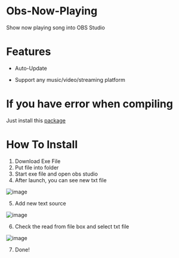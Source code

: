 # Obs-Now-Playing

Show now playing song into OBS Studio

# Features
* Auto-Update

* Support any music/video/streaming platform

# If you have error when compiling

Just install this [package](https://www.nuget.org/packages/Microsoft.Windows.SDK.Contracts)

# How To Install

1. Download Exe File
2. Put file into folder 
3. Start exe file and open obs studio
4. After launch, you can see new txt file

![image](https://user-images.githubusercontent.com/73064979/188281705-4abc44fa-ecb8-42b2-8609-1b93f7e85181.png)

5. Add new text source

![image](https://user-images.githubusercontent.com/73064979/188281761-19d89b51-edf0-4801-8eff-cf6699916c25.png)

6. Check the read from file box and select txt file

![image](https://user-images.githubusercontent.com/73064979/188281804-758f959b-9fdd-4b53-b80a-442c3ffec951.png)

7. Done!
